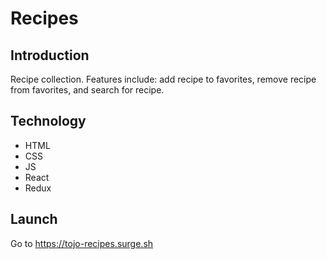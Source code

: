 # Recipes

## Introduction

Recipe collection. Features include: add recipe to favorites, remove recipe from favorites, and search for recipe.

## Technology

*   HTML
*   CSS
*   JS
*   React
*   Redux

## Launch

Go to https://tojo-recipes.surge.sh

